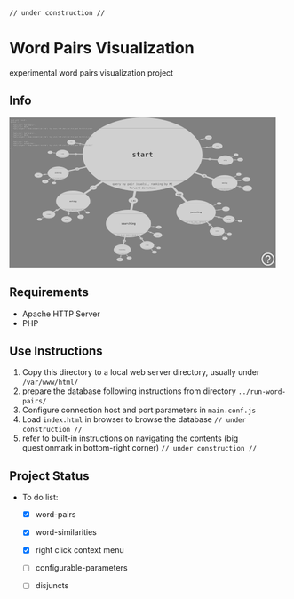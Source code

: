     // under construction //

# Word Pairs Visualization

experimental word pairs visualization project

## Info

![](media/ssh-640.png)

## Requirements

- Apache HTTP Server
- PHP

## Use Instructions

1. Copy this directory to a local web server directory, usually under `/var/www/html/`
2. prepare the database following instructions from directory `../run-word-pairs/`
3. Configure connection host and port parameters in `main.conf.js`
4. Load `index.html` in browser to browse the database `// under construction //`
5. refer to built-in instructions on navigating the contents (big questionmark in bottom-right corner) `// under construction //`

## Project Status

- To do list:
    - [x] word-pairs
    - [x] word-similarities
    - [x] right click context menu
    - [ ] configurable-parameters
    - [ ] disjuncts


